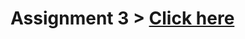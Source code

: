 # Assignment 3 > [Click here](https://moayadsi.github.io/cpit405-assignment-3/Moayad_Assignment_3_CPIT405.html)
